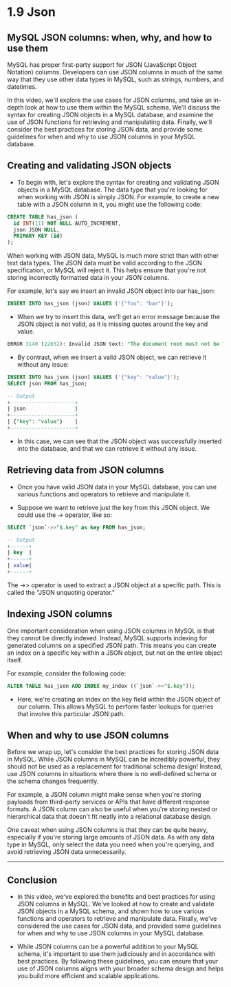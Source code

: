 # 1.9 Json

## MySQL JSON columns: when, why, and how to use them
MySQL has proper first-party support for JSON (JavaScript Object Notation) columns. Developers can use JSON columns in much of the same way that they use other data types in MySQL, such as strings, numbers, and datetimes.

In this video, we'll explore the use cases for JSON columns, and take an in-depth look at how to use them within the MySQL schema. We'll discuss the syntax for creating JSON objects in a MySQL database, and examine the use of JSON functions for retrieving and manipulating data. Finally, we'll consider the best practices for storing JSON data, and provide some guidelines for when and why to use JSON columns in your MySQL database.


## Creating and validating JSON objects

- To begin with, let's explore the syntax for creating and validating JSON objects in a MySQL database. The data type that you're looking for when working with JSON is simply JSON. For example, to create a new table with a JSON column in it, you might use the following code:

```sql
CREATE TABLE has_json (
  id INT(11) NOT NULL AUTO_INCREMENT,
  json JSON NULL,
  PRIMARY KEY (id)
);
```

When working with JSON data, MySQL is much more strict than with other text data types. The JSON data must be valid according to the JSON specification, or MySQL will reject it. This helps ensure that you're not storing incorrectly formatted data in your JSON columns.

For example, let's say we insert an invalid JSON object into our has_json:

```sql
INSERT INTO has_json (json) VALUES ('{"foo": "bar"}');
```

- When we try to insert this data, we'll get an error message because the JSON object is not valid, as it is missing quotes around the key and value.


```sql
ERROR 3140 (22032): Invalid JSON text: "The document root must not be followed by other values." at position 0 in value for column 'json'.
```

- By contrast, when we insert a valid JSON object, we can retrieve it without any issue:

```sql
INSERT INTO has_json (json) VALUES ('{"key": "value"}');
SELECT json FROM has_json;

-- Output
+---------------------+
| json                |
+---------------------+
| {"key": "value"}    |
+---------------------+
```

- In this case, we can see that the JSON object was successfully inserted into the database, and that we can retrieve it without any issue.

## Retrieving data from JSON columns
- Once you have valid JSON data in your MySQL database, you can use various functions and operators to retrieve and manipulate it.

- Suppose we want to retrieve just the key from this JSON object. We could use the -> operator, like so:

```sql
SELECT `json`->>"$.key" as key FROM has_json;

-- Output
+------+
| key  |
+------+
| value|
+------+
``` 
The ->> operator is used to extract a JSON object at a specific path. This is called the "JSON unquoting operator."

## Indexing JSON columns
One important consideration when using JSON columns in MySQL is that they cannot be directly indexed. Instead, MySQL supports indexing for generated columns on a specified JSON path. This means you can create an index on a specific key within a JSON object, but not on the entire object itself.

For example, consider the following code:

```sql
ALTER TABLE has_json ADD INDEX my_index ((`json`->>"$.key"));
```

- Here, we're creating an index on the key field within the JSON object of our column. This allows MySQL to perform faster lookups for queries that involve this particular JSON path.


## When and why to use JSON columns


Before we wrap up, let's consider the best practices for storing JSON data in MySQL. While JSON columns in MySQL can be incredibly powerful, they should not be used as a replacement for traditional schema design! Instead, use JSON columns in situations where there is no well-defined schema or the schema changes frequently.

For example, a JSON column might make sense when you're storing payloads from third-party services or APIs that have different response formats. A JSON column can also be useful when you're storing nested or hierarchical data that doesn't fit neatly into a relational database design.

One caveat when using JSON columns is that they can be quite heavy, especially if you're storing large amounts of JSON data. As with any data type in MySQL, only select the data you need when you're querying, and avoid retrieving JSON data unnecessarily.

-----

## Conclusion

- In this video, we've explored the benefits and best practices for using JSON columns in MySQL. We've looked at how to create and validate JSON objects in a MySQL schema, and shown how to use various functions and operators to retrieve and manipulate data. Finally, we've considered the use cases for JSON data, and provided some guidelines for when and why to use JSON columns in your MySQL database.

- While JSON columns can be a powerful addition to your MySQL schema, it's important to use them judiciously and in accordance with best practices. By following these guidelines, you can ensure that your use of JSON columns aligns with your broader schema design and helps you build more efficient and scalable applications.